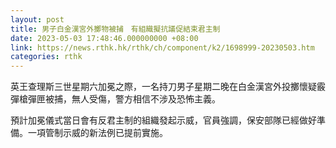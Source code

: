 ```yaml
---
layout: post
title: 男子白金漢宮外擲物被捕　有組織擬抗議促結束君主制
date: 2023-05-03 17:48:46.000000000 +08:00
link: https://news.rthk.hk/rthk/ch/component/k2/1698999-20230503.htm
categories: rthk
---
```


英王查理斯三世星期六加冕之際，一名持刀男子星期二晚在白金漢宮外投擲懷疑霰彈槍彈匣被捕，無人受傷，警方相信不涉及恐怖主義。

預計加冕儀式當日會有反君主制的組織發起示威，官員強調，保安部隊已經做好準備。一項管制示威的新法例已提前實施。
